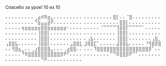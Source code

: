 Спасибо за урок! 10 из 10

⠄⠄⠄⠄⠄⠄⠄⠄⠄⢀⣴⠾⠿⣶⣄⠄⠄⠄⠄⠄⠄⠄⠄⠄
⠄⠄⠄⠄⠄⠄⠄⠄⠄⣿⡇⠄⠄⠈⣿⠄⠄⠄⠄⠄⠄⠄⠄⠄
⠄⠄⠄⠄⠄⠄⠄⠄⠄⠙⣷⣤⣤⣾⠟⠄⠄⠄⠄⠄⠄⠄⠄⠄
⠄⠄⠄⠄⠄⠄⠄⠄⠄⠄⠄⣿⣿⡇⠄⠄⠄⠄⠄⠄⠄⠄⠄⠄
⠄⠄⠄⠄⠄⢶⣶⣶⣶⣶⣶⣿⣿⣷⣶⣶⣶⣶⣶⠂⠄⠄⠄⠄
⠄⠄⠄⠄⠄⠈⠉⠉⠉⠉⢹⣿⣿⡏⠉⠉⠉⠉⠁⠄⠄⠄⠄⠄
⠄⠄⠄⠄⠄⠄⠄⠄⠄⠄⢸⣿⣿⡇⠄⠄⠄⠄⠄⠄⠄⠄⠄⠄
⠄⠄⠄⠄⠄⠄⠄⠄⠄⠄⢸⣿⣿⡇⠄⠄⠄⠄⠄⠄⠄⠄⠄⠄
⠄⠄⠄⠄⠄⠄⠄⠄⠄⠄⢸⣿⣿⡇⠄⠄⠄⠄⠄⠄⠄⠄⠄⠄
⠄⢠⣧⠄⠄⠄⠄⠄⠄⠄⢸⣿⣿⡇⠄⠄⠄⠄⠄⠄⠄⢠⣷⡀
⢠⣿⣿⣧⠄⠄⠄⠄⠄⠄⢸⣿⣿⡇⠄⠄⠄⠄⠄⠄⣠⣿⣿⣇
⣸⢿⣿⣏⠁⠄⠄⠄⠄⠄⣼⣿⣿⣧⠄⠄⠄⠄⠄⠘⢻⣿⡿⣿
⠄⠄⢻⣿⣦⣀⠄⠄⢀⣰⣿⣿⣿⣿⣄⠄⠄⠄⢀⣴⣿⣿⠄⠄
⠄⠄⠄⠹⣿⣿⣿⣿⣿⣿⣿⣿⣿⣿⣿⣿⣿⣿⣿⣿⡿⠁⠄⠄
⠄⠄⠄⠄⠄⠙⠿⣿⣿⣿⣿⣿⣿⣿⣿⣿⣿⡿⠟⠋⠄⠄⠄⠄
⠄⠄⠄⠄⠄⠄⠄⠄⠉⠙⠿⣿⣿⡿⠟⠉⠁⠄⠄⠄⠄⠄⠄⠄
⠄⠄⠄⠄⠄⠄⠄⠄⠄⠄⠄⠙⠟⠄⠄⠄⠄⠄⠄⠄⠄⠄⠄⠄
 